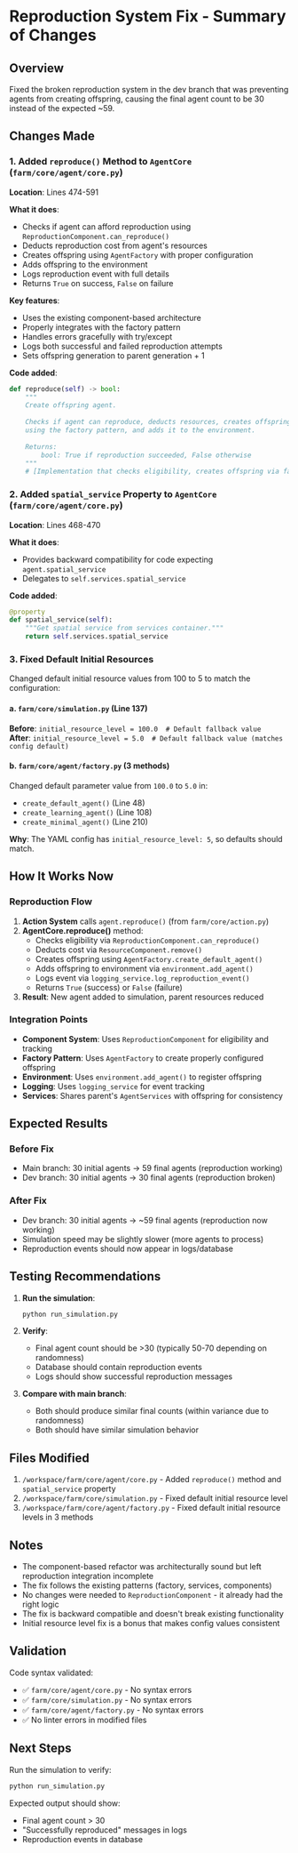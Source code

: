# Reproduction System Fix - Summary of Changes

## Overview
Fixed the broken reproduction system in the dev branch that was preventing agents from creating offspring, causing the final agent count to be 30 instead of the expected ~59.

## Changes Made

### 1. Added `reproduce()` Method to `AgentCore` (`farm/core/agent/core.py`)

**Location**: Lines 474-591

**What it does**:
- Checks if agent can afford reproduction using `ReproductionComponent.can_reproduce()`
- Deducts reproduction cost from agent's resources
- Creates offspring using `AgentFactory` with proper configuration
- Adds offspring to the environment
- Logs reproduction event with full details
- Returns `True` on success, `False` on failure

**Key features**:
- Uses the existing component-based architecture
- Properly integrates with the factory pattern
- Handles errors gracefully with try/except
- Logs both successful and failed reproduction attempts
- Sets offspring generation to parent generation + 1

**Code added**:
```python
def reproduce(self) -> bool:
    """
    Create offspring agent.
    
    Checks if agent can reproduce, deducts resources, creates offspring
    using the factory pattern, and adds it to the environment.
    
    Returns:
        bool: True if reproduction succeeded, False otherwise
    """
    # [Implementation that checks eligibility, creates offspring via factory, logs events]
```

### 2. Added `spatial_service` Property to `AgentCore` (`farm/core/agent/core.py`)

**Location**: Lines 468-470

**What it does**:
- Provides backward compatibility for code expecting `agent.spatial_service`
- Delegates to `self.services.spatial_service`

**Code added**:
```python
@property
def spatial_service(self):
    """Get spatial service from services container."""
    return self.services.spatial_service
```

### 3. Fixed Default Initial Resources

Changed default initial resource values from 100 to 5 to match the configuration:

#### a. `farm/core/simulation.py` (Line 137)
**Before**: `initial_resource_level = 100.0  # Default fallback value`  
**After**: `initial_resource_level = 5.0  # Default fallback value (matches config default)`

#### b. `farm/core/agent/factory.py` (3 methods)
Changed default parameter value from `100.0` to `5.0` in:
- `create_default_agent()` (Line 48)
- `create_learning_agent()` (Line 108)  
- `create_minimal_agent()` (Line 210)

**Why**: The YAML config has `initial_resource_level: 5`, so defaults should match.

## How It Works Now

### Reproduction Flow
1. **Action System** calls `agent.reproduce()` (from `farm/core/action.py`)
2. **AgentCore.reproduce()** method:
   - Checks eligibility via `ReproductionComponent.can_reproduce()`
   - Deducts cost via `ResourceComponent.remove()`
   - Creates offspring using `AgentFactory.create_default_agent()`
   - Adds offspring to environment via `environment.add_agent()`
   - Logs event via `logging_service.log_reproduction_event()`
   - Returns `True` (success) or `False` (failure)
3. **Result**: New agent added to simulation, parent resources reduced

### Integration Points
- **Component System**: Uses `ReproductionComponent` for eligibility and tracking
- **Factory Pattern**: Uses `AgentFactory` to create properly configured offspring
- **Environment**: Uses `environment.add_agent()` to register offspring
- **Logging**: Uses `logging_service` for event tracking
- **Services**: Shares parent's `AgentServices` with offspring for consistency

## Expected Results

### Before Fix
- Main branch: 30 initial agents → 59 final agents (reproduction working)
- Dev branch: 30 initial agents → 30 final agents (reproduction broken)

### After Fix
- Dev branch: 30 initial agents → ~59 final agents (reproduction now working)
- Simulation speed may be slightly slower (more agents to process)
- Reproduction events should now appear in logs/database

## Testing Recommendations

1. **Run the simulation**:
   ```bash
   python run_simulation.py
   ```
   
2. **Verify**:
   - Final agent count should be >30 (typically 50-70 depending on randomness)
   - Database should contain reproduction events
   - Logs should show successful reproduction messages
   
3. **Compare with main branch**:
   - Both should produce similar final counts (within variance due to randomness)
   - Both should have similar simulation behavior

## Files Modified

1. `/workspace/farm/core/agent/core.py` - Added `reproduce()` method and `spatial_service` property
2. `/workspace/farm/core/simulation.py` - Fixed default initial resource level
3. `/workspace/farm/core/agent/factory.py` - Fixed default initial resource levels in 3 methods

## Notes

- The component-based refactor was architecturally sound but left reproduction integration incomplete
- The fix follows the existing patterns (factory, services, components)
- No changes were needed to `ReproductionComponent` - it already had the right logic
- The fix is backward compatible and doesn't break existing functionality
- Initial resource level fix is a bonus that makes config values consistent

## Validation

Code syntax validated:
- ✅ `farm/core/agent/core.py` - No syntax errors
- ✅ `farm/core/simulation.py` - No syntax errors  
- ✅ `farm/core/agent/factory.py` - No syntax errors
- ✅ No linter errors in modified files

## Next Steps

Run the simulation to verify:
```bash
python run_simulation.py
```

Expected output should show:
- Final agent count > 30
- "Successfully reproduced" messages in logs
- Reproduction events in database
